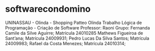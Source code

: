 # softwarecondomino
UNINASSAU - Olinda - Shopping Patteo Olinda
Trabalho Lógica de Programação - Criação de Software
Professor: Raoni
Grupo: Fernanda Camile da Silve Aguirre; Matrícula 24010285
       Mathews Figueiroa de Sant’ana; Matrícula 24009931;
       Pedro Lucas Da Silva Santos; Matrícula 24009983;
       Rafael da Costa Menezes; Matrícula 24010314;
       
